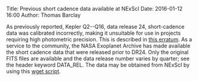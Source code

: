 Title: Previous short cadence data available at NExScI
Date: 2016-01-12 16:00
Author: Thomas Barclay

As previously reported, Kepler Q2--Q16, data release 24, short-cadence data was calibrated incorrectly, making it unsuitable for use in projects requiring high photometric precision.  This is described in [this erratum](http://archive.stsci.edu/kepler/release_notes/release_notes24/KSCI-19064-002a-DRN24err.pdf).  As a service to the community, the NASA Exoplanet Archive has made available the short cadence data that were released prior to DR24. Only the original FITS files are available and the data release number varies by quarter; see the header keyword DATA\_REL. The data may be obtained from NExScI by using this [wget script](http://exoplanetarchive.ipac.caltech.edu/bulk_data_download/wget_all_prior_SC.bat).




